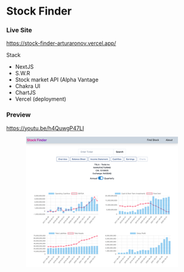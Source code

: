 # Stock Finder

### Live Site
https://stock-finder-arturaronov.vercel.app/

Stack
- NextJS
- S.W.R
- Stock market API (Alpha Vantage
- Chakra UI
- ChartJS
- Vercel (deployment)

### Preview
https://youtu.be/h4QuwgP47LI


<p align="center">
  <img width="400" src="./docs/preview.png">
</p>
